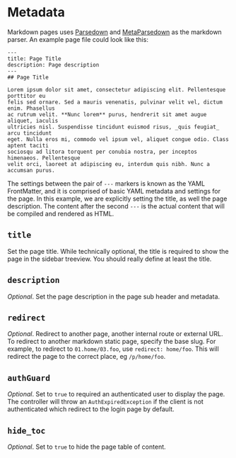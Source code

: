 # Metadata

Markdown pages uses [Parsedown](https://github.com/erusev/parsedown) and [MetaParsedown](https://github.com/pagerange/metaparsedown) as the markdown parser. An example page file could look like this:

```
---
title: Page Title
description: Page description
---
## Page Title

Lorem ipsum dolor sit amet, consectetur adipiscing elit. Pellentesque porttitor eu
felis sed ornare. Sed a mauris venenatis, pulvinar velit vel, dictum enim. Phasellus
ac rutrum velit. **Nunc lorem** purus, hendrerit sit amet augue aliquet, iaculis
ultricies nisl. Suspendisse tincidunt euismod risus, _quis feugiat_ arcu tincidunt
eget. Nulla eros mi, commodo vel ipsum vel, aliquet congue odio. Class aptent taciti
sociosqu ad litora torquent per conubia nostra, per inceptos himenaeos. Pellentesque
velit orci, laoreet at adipiscing eu, interdum quis nibh. Nunc a accumsan purus.
```

The settings between the pair of `---` markers is known as the YAML FrontMatter, and it is comprised of basic YAML metadata and settings for the page. In this example, we are explicitly setting the title, as well the page description. The content after the second `---` is the actual content that will be compiled and rendered as HTML.

## `title`

Set the page title. While technically optional, the title is required to show the page in the sidebar treeview. You should really define at least the title.

## `description`

_Optional_. Set the page description in the page sub header and metadata.

## `redirect`

_Optional_. Redirect to another page, another internal route or external URL. To redirect to another markdown static page, specify the base slug. For example, to redirect to `01.home/03.foo`, use `redirect: home/foo`. This will redirect the page to the correct place, eg `/p/home/foo`.

## `authGuard`

_Optional_. Set to `true` to required an authenticated user to display the page. The controller will throw an `AuthExpiredException` if the client is not authenticated which redirect to the login page by default.

## `hide_toc`

_Optional_. Set to `true` to hide the page table of content.